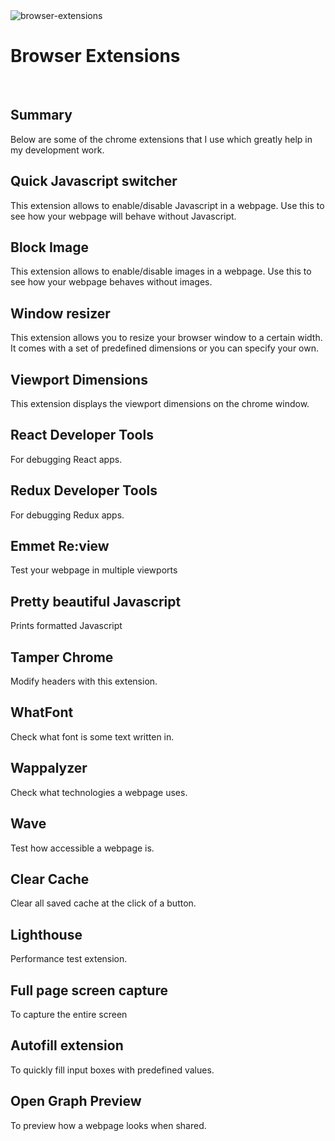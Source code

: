 <img src="/img/browser-extensions.jpg" title="browser-extensions" class="post-first-image" />

# Browser Extensions

&nbsp;

## Summary

Below are some of the chrome extensions that I use which greatly help in my development work.

## Quick Javascript switcher

This extension allows to enable/disable Javascript in a webpage. Use this to see how your webpage will behave without Javascript.

## Block Image

This extension allows to enable/disable images in a webpage. Use this to see how your webpage behaves without images.

## Window resizer

This extension allows you to resize your browser window to a certain width. It comes with a set of predefined dimensions or you can specify your own.

## Viewport Dimensions

This extension displays the viewport dimensions on the chrome window.

## React Developer Tools

For debugging React apps.

## Redux Developer Tools

For debugging Redux apps.

## Emmet Re:view

Test your webpage in multiple viewports

## Pretty beautiful Javascript

Prints formatted Javascript

## Tamper Chrome

Modify headers with this extension.

## WhatFont

Check what font is some text written in.

## Wappalyzer

Check what technologies a webpage uses.

## Wave

Test how accessible a webpage is.

## Clear Cache

Clear all saved cache at the click of a button.

## Lighthouse

Performance test extension.

## Full page screen capture

To capture the entire screen

## Autofill extension

To quickly fill input boxes with predefined values.

## Open Graph Preview

To preview how a webpage looks when shared.
